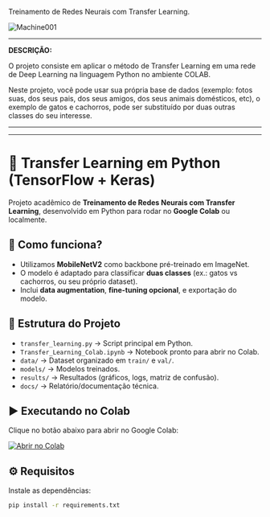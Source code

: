 Treinamento de Redes Neurais com Transfer Learning.

![Machine001](https://github.com/user-attachments/assets/6e3d41d5-0b53-449c-b4e2-0d32b9036a07)



--- 

**DESCRIÇÃO:**

O projeto consiste em aplicar o método de Transfer Learning em uma rede de Deep Learning na linguagem Python no ambiente COLAB. 


Neste projeto, você pode usar sua própria base de dados (exemplo: fotos suas, dos seus pais, dos seus amigos, dos seus animais domésticos, etc), o exemplo de gatos e cachorros, pode ser substituído por duas outras classes do seu interesse.


---


---

# 🧠 Transfer Learning em Python (TensorFlow + Keras)

Projeto acadêmico de **Treinamento de Redes Neurais com Transfer Learning**, desenvolvido em Python para rodar no **Google Colab** ou localmente.

## 🚀 Como funciona?
- Utilizamos **MobileNetV2** como backbone pré-treinado em ImageNet.
- O modelo é adaptado para classificar **duas classes** (ex.: gatos vs cachorros, ou seu próprio dataset).
- Inclui **data augmentation**, **fine-tuning opcional**, e exportação do modelo.

## 📂 Estrutura do Projeto
- `transfer_learning.py` → Script principal em Python.
- `Transfer_Learning_Colab.ipynb` → Notebook pronto para abrir no Colab.
- `data/` → Dataset organizado em `train/` e `val/`.
- `models/` → Modelos treinados.
- `results/` → Resultados (gráficos, logs, matriz de confusão).
- `docs/` → Relatório/documentação técnica.

## ▶️ Executando no Colab
Clique no botão abaixo para abrir no Google Colab:

[![Abrir no Colab](https://colab.research.google.com/assets/colab-badge.svg)](https://colab.research.google.com/github/SEU_USUARIO/Transfer-Learning-Project/blob/main/Transfer_Learning_Colab.ipynb)

## ⚙️ Requisitos
Instale as dependências:
```bash
pip install -r requirements.txt

